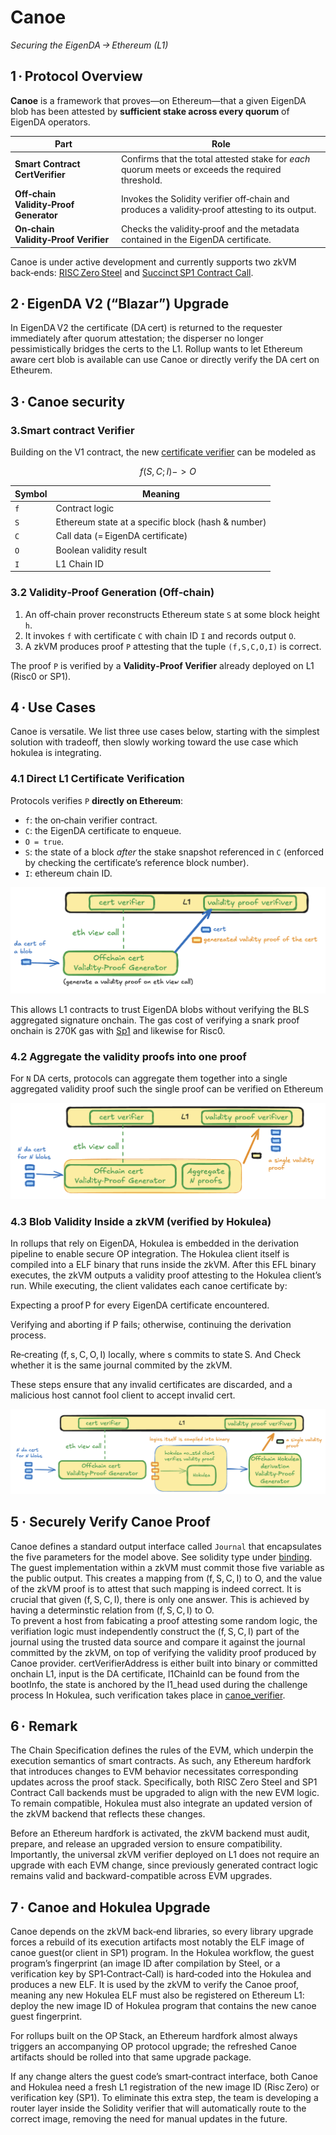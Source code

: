 # Canoe

*Securing the EigenDA → Ethereum (L1)*

## 1 · Protocol Overview  

**Canoe** is a framework that proves—on Ethereum—that a given EigenDA blob has been attested by **sufficient stake across every quorum** of EigenDA operators.

| Part | Role |
|-------|------|
| **Smart Contract CertVerifier** | Confirms that the total attested stake for *each* quorum meets or exceeds the required threshold. |
| **Off‑chain Validity‑Proof Generator** | Invokes the Solidity verifier off‑chain and produces a validity‑proof attesting to its output. |
| **On‑chain Validity‑Proof Verifier** | Checks the validity‑proof and the metadata contained in the EigenDA certificate. |

Canoe is under active development and currently supports two zkVM back‑ends: [RISC Zero Steel](https://risczero.com/steel) and [Succinct SP1 Contract Call](https://github.com/succinctlabs/sp1-contract-call).


## 2 · EigenDA V2 (“Blazar”) Upgrade  

In EigenDA V2 the certificate (DA cert) is returned to the requester immediately after quorum attestation; the disperser no longer pessimistically bridges the certs to the L1. Rollup wants to let Ethereum aware cert blob is available can use Canoe or directly verify the DA cert on Etheurem.


## 3 · Canoe security

### 3.Smart contract Verifier
Building on the V1 contract, the new [certificate verifier](https://github.com/Layr-Labs/eigenda/blob/ee092f345dfbc37fce3c02f99a756ff446c5864a/contracts/src/periphery/cert/v2/EigenDACertVerifierV2.sol#L120) can be modeled as

$$ f(S, C; I) -> O $$

| Symbol | Meaning |
|--------|---------|
| `f` | Contract logic |
| `S` | Ethereum state at a specific block (hash & number) |
| `C` | Call data (= EigenDA certificate) |
| `O` | Boolean validity result |
| `I` | L1 Chain ID |

### 3.2 Validity‑Proof Generation (Off‑chain)  

1. An off‑chain prover reconstructs Ethereum state `S` at some block height `h`.  
2. It invokes `f` with certificate `C` with chain ID `I` and records output `O`.  
3. A zkVM produces proof `P` attesting that the tuple `(f,S,C,O,I)` is correct.

The proof `P` is verified by a **Validity‑Proof Verifier** already deployed on L1 (Risc0 or SP1).

## 4 · Use Cases

Canoe is versatile. We list three use cases below, starting with the simplest solution with tradeoff, then slowly working toward the use case which hokulea is integrating.

### 4.1 Direct L1 Certificate Verification  

Protocols verifies `P` **directly on Ethereum**:

* `f`: the on‑chain verifier contract.  
* `C`: the EigenDA certificate to enqueue.  
* `O = true`.  
* `S`: the state of a block *after* the stake snapshot referenced in `C` (enforced by checking the certificate’s reference block number).
* `I`: ethereum chain ID.  

![](../assets/usecase1.png)

This allows L1 contracts to trust EigenDA blobs without verifying the BLS aggregated signature onchain. The gas cost of verifying a snark proof onchain is 270K gas with  [Sp1](https://docs.succinct.xyz/docs/sp1/generating-proofs/proof-types#groth16-recommended)  and likewise for Risc0.

### 4.2 Aggregate the validity proofs into one proof

For `N` DA certs, protocols can aggregate them together into a single aggregated validity proof such the single proof can be verified on Ethereum

![](../assets/usecase2.png)

### 4.3 Blob Validity Inside a zkVM (verified by Hokulea)

In rollups that rely on EigenDA, Hokulea is embedded in the derivation pipeline to enable secure OP integration. The Hokulea client itself is compiled into a ELF binary that runs inside the zkVM. After this EFL binary executes, the zkVM outputs a validity proof attesting to the Hokulea client’s run.
While executing, the client validates each canoe certificate by:

Expecting a proof P for every EigenDA certificate encountered.

Verifying and aborting if P fails; otherwise, continuing the derivation process.

Re‑creating (f, s, C, O, I) locally, where s commits to state S. And Check whether it is the same journal commited by the zkVM.

These steps ensure that any invalid certificates are discarded, and a malicious host cannot fool client to accept invalid cert.

![](../assets/usecase3.png)

## 5 · Securely Verify Canoe Proof

Canoe defines a standard output interface called `Journal` that encapsulates the five parameters for the model above. See solidity type under [binding](../canoe/bindings/src/lib.rs). 
The guest implementation within a zkVM must commit those five variable as the public output. 
This creates a mapping from (f, S, C, I) to O, and the value of the zkVM proof is to attest that such mapping is indeed correct.
It is crucial that given (f, S, C, I), there is only one answer. This is achieved by having a determinstic relation from (f, S, C, I) to O.  
To prevent a host from fabicating a proof attesting some random logic, 
the verifiation logic must independently construct the (f, S, C, I) part of the journal using the trusted data source and compare it against the journal committed by the zkVM, on top of verifying the validity proof produced by Canoe provider. certVerifierAddress is either built into binary or committed onchain L1,
input is the DA certificate, l1ChainId can be found from the bootInfo, the state is anchored by the l1_head used during the challenge process
In Hokulea, such verification takes place in [canoe_verifier](../crates/proof/src/canoe_verifier/).


## 6 · Remark

The Chain Specification defines the rules of the EVM, which underpin the execution semantics of smart contracts. As such, any Ethereum hardfork that introduces changes to EVM behavior necessitates corresponding updates across the proof stack. Specifically, both RISC Zero Steel and SP1 Contract Call backends must be upgraded to align with the new EVM logic. To remain compatible, Hokulea must also integrate an updated version of the zkVM backend that reflects these changes.

Before an Ethereum hardfork is activated, the zkVM backend must audit, prepare, and release an upgraded version to ensure compatibility. Importantly, the universal zkVM verifier deployed on L1 does not require an upgrade with each EVM change, since previously generated contract logic remains valid and backward-compatible across EVM upgrades.

## 7 · Canoe and Hokulea Upgrade

Canoe depends on the zkVM back‑end libraries, so every library upgrade forces a rebuild of its execution artifacts most notably the ELF image of canoe guest(or client in SP1) program. In the Hokulea workflow, the guest program’s fingerprint (an image ID after compilation by Steel, or a verification key by SP1‑Contract‑Call) is hard‑coded into the Hokulea and produces a new ELF. It is used by the zkVM to verify the Canoe proof, meaning any new Hokulea ELF must also be registered on Ethereum L1: deploy the new image ID of Hokulea program that contains the new canoe guest fingerprint.

For rollups built on the OP Stack, an Ethereum hardfork almost always triggers an accompanying OP protocol upgrade; the refreshed Canoe artifacts should be rolled into that same upgrade package.

If any change alters the guest code’s smart‑contract interface, both Canoe and Hokulea need a fresh L1 registration of the new image ID (Risc Zero) or verification key (SP1). To eliminate this extra step, the team is developing a router layer inside the Solidity verifier that will automatically route to the correct image, removing the need for manual updates in the future.
